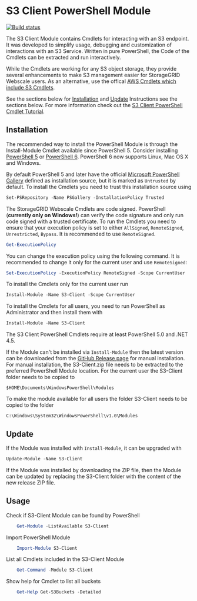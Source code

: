 S3 Client PowerShell Module
===========================

[![Build status](https://ci.appveyor.com/api/projects/status/od89v0qb7dmblkcx?svg=true)](https://ci.appveyor.com/project/ffeldhaus/s3-client)

The S3 Client Module contains Cmdlets for interacting with an S3 endpoint. It was developed to simplify usage, debugging and customization of interactions with an S3 Service. Written in pure PowerShell, the Code of the Cmdlets can be extracted and run interactively.

While the Cmdlets are working for any S3 object storage, they provide several enhancements to make S3 management easier for StorageGRID Webscale users. As an alternative, use the offical [AWS Cmdlets which include S3 Cmdlets](https://aws.amazon.com/de/powershell/).

See the sections below for [Installation](#Installation) and [Update](#Update) Instructions see the sections below. For more information check out the [S3 Client PowerShell Cmdlet Tutorial](S3-Client-Tutorial.md).

Installation
------------

The recommended way to install the PowerShell Module is through the Install-Module Cmdlet available since PowerShell 5. Consider installing [PowerShell 5](https://www.microsoft.com/en-us/download/details.aspx?id=50395) or [PowerShell 6](https://github.com/PowerShell/PowerShell#get-powershell). PowerShell 6 now supports Linux, Mac OS X and Windows.

By default PowerShell 5 and later have the official [Microsoft PowerShell Gallery](https://www.powershellgallery.com/) defined as installation source, but it is marked as `Untrusted` by default. To install the Cmdlets you need to trust this installation source using

```powershell
Set-PSRepository -Name PSGallery -InstallationPolicy Trusted
```

The StorageGRID Webscale Cmdlets are code signed. PowerShell (**currently only on Windows!**) can verify the code signature and only run code signed with a trusted certificate. To run the Cmdlets you need to ensure that your execution policy is set to either `AllSigned`, `RemoteSigned`, `Unrestricted`, `Bypass`. It is recommended to use `RemoteSigned`.

```powershell
Get-ExecutionPolicy
```

You can change the execution policy using the following command. It is recommended to change it only for the current user and use `RemoteSigned`:

```powershell
Set-ExecutionPolicy -ExecutionPolicy RemoteSigned -Scope CurrentUser
```

To install the Cmdlets only for the current user run

```powershell
Install-Module -Name S3-Client -Scope CurrentUser
```

To install the Cmdlets for all users, you need to run PowerShell as Administrator and then install them with

```powershell
Install-Module -Name S3-Client
```

The S3 Client PowerShell Cmdlets require at least PowerShell 5.0 and .NET 4.5.

If the Module can't be installed via `Install-Module` then the latest version can be downloaded from the [GitHub Release page](https://github.com/ffeldhaus/S3-Client/releases/latest) for manual installation. For manual installation, the S3-Client.zip file needs to be extracted to the preferred PowerShell Module location. For the current user the S3-Client folder needs to be copied to

    $HOME\Documents\WindowsPowerShell\Modules

To make the module available for all users the folder S3-Client needs to be copied to the folder

    C:\Windows\System32\WindowsPowerShell\v1.0\Modules

Update
------

If the Module was installed with `Install-Module`, it can be upgraded with

```powershell
Update-Module -Name S3-Client
```

If the Module was installed by downloading the ZIP file, then the Module can be updated by replacing the S3-Client folder with the content of the new release ZIP file.

Usage
-----

Check if S3-Client Module can be found by PowerShell

```powershell
    Get-Module -ListAvailable S3-Client
```

Import PowerShell Module

```powershell
    Import-Module S3-Client
```

List all Cmdlets included in the S3-Client Module

```powershell
    Get-Command -Module S3-Client
```

Show help for Cmdlet to list all buckets

```powershell
    Get-Help Get-S3Buckets -Detailed
```